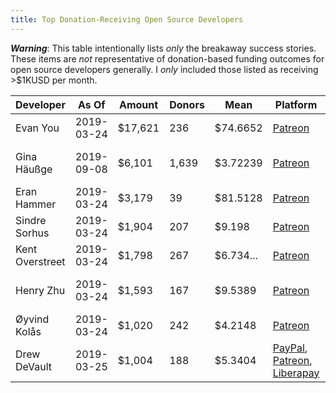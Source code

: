 ```yaml
---
title: Top Donation-Receiving Open Source Developers
---
```


***Warning***:  This table intentionally lists _only_ the breakaway success stories.  These items are _not_ representative of donation-based funding outcomes for open source developers generally.  I _only_ included those listed as receiving >$1KUSD per month.

| Developer       | As Of      | Amount  | Donors | Mean      | Platform                                                     | Perks                                                    |
| --------------- | ---------- | ------- | ------ | --------- | ------------------------------------------------------------ | -------------------------------------------------------- |
| Evan You        | 2019-03-24 | $17,621 | 236    | $74.6652  | [Patreon](https://www.patreon.com/evanyou)                   | backers.md, vuejs.org, README,                           |
| Gina Häußge     | 2019-09-08 | $6,101  | 1,639  | $3.72239  | [Patreon](https://www.patreon.com/foosel)                    | website badge, Q&A, stickers, About acknowledgment       |
| Eran Hammer     | 2019-03-24 | $3,179  | 39     | $81.5128  | [Patreon](https://www.patreon.com/eranhammer)                | SPONSORS.md, Security Alerts Mailing List                |
| Sindre Sorhus   | 2019-03-24 | $1,904  | 207    | $9.198    | [Patreon](https://www.patreon.com/sindresorhus)              | sindresorhus.com/thanks, README                          |
| Kent Overstreet | 2019-03-24 | $1,798  | 267    | $6.734... | [Patreon](https://www.patreon.com/bcachefs)                  | loose bug prioritization                                 |
| Henry Zhu       | 2019-03-24 | $1,593  | 167    | $9.5389   | [Patreon](https://www.patreon.com/henryzhu)                  | henryzoo.com/thanks, ping-pong, BBQ, README,  babeljs.io |
| Øyvind Kolås    | 2019-03-24 | $1,020  | 242    | $4.2148   | [Patreon](https://www.patreon.com/pippin)                    | rendering demo text file, private previews               |
| Drew DeVault    | 2019-03-25 | $1,004  | 188    | $5.3404   | [PayPal](https://drewdevault.com/donate/), [Patreon](https://patreon.com/SirCmpwn), [Liberapay](https://liberapay.com/SirCmpwn) | chat channel, website, stickers, backer page, blog posts |

